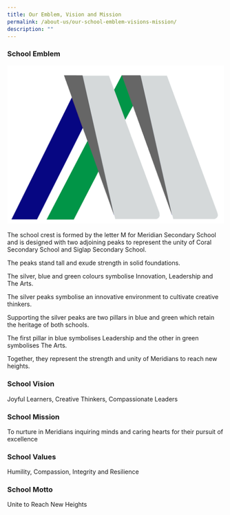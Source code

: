 ```yaml
---
title: Our Emblem, Vision and Mission
permalink: /about-us/our-school-emblem-visions-mission/
description: ""
---
```



### School Emblem


![](/images/Homepage%20and%20Logos/School%20Logo.png)

The school crest is formed by the letter M for Meridian Secondary School and is designed with two adjoining peaks to represent the unity of Coral Secondary School and Siglap Secondary School.

The peaks stand tall and exude strength in solid foundations.

The silver, blue and green colours symbolise Innovation, Leadership and The Arts.  

The silver peaks symbolise an innovative environment to cultivate creative thinkers.

Supporting the silver peaks are two pillars in blue and green which retain the heritage of both schools.

The first pillar in blue symbolises Leadership and the other in green symbolises The Arts.

Together, they represent the strength and unity of Meridians to reach new heights.

### School Vision

Joyful Learners, Creative Thinkers, Compassionate Leaders

### School Mission

To nurture in Meridians inquiring minds and caring hearts for their pursuit of excellence

### School Values

Humility, Compassion, Integrity and Resilience

### School Motto

Unite to Reach New Heights